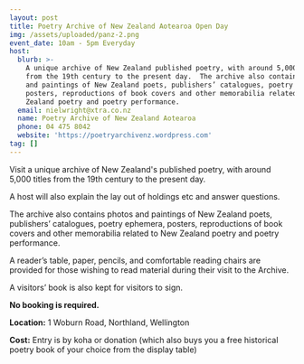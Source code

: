```yaml
---
layout: post
title: Poetry Archive of New Zealand Aotearoa Open Day
img: /assets/uploaded/panz-2.png
event_date: 10am - 5pm Everyday
host:
  blurb: >-
    A unique archive of New Zealand published poetry, with around 5,000 titles
    from the 19th century to the present day.  The archive also contains photos
    and paintings of New Zealand poets, publishers’ catalogues, poetry ephemera,
    posters, reproductions of book covers and other memorabilia related to New
    Zealand poetry and poetry performance.
  email: nielwright@xtra.co.nz
  name: Poetry Archive of New Zealand Aotearoa
  phone: 04 475 8042
  website: 'https://poetryarchivenz.wordpress.com'
tag: []
---
```

Visit a unique archive of New Zealand's published poetry, with around 5,000 titles from the 19th century to the present day.

A host will also explain the lay out of holdings etc and answer questions.

The archive also contains photos and paintings of New Zealand poets, publishers’ catalogues, poetry ephemera, posters, reproductions of book covers and other memorabilia related to New Zealand poetry and poetry performance.

A reader’s table, paper, pencils, and comfortable reading chairs are provided for those wishing to read material during their visit to the Archive.

A visitors’ book is also kept for visitors to sign.

**No booking is required.**

**Location:** 1 Woburn Road, Northland, Wellington

**Cost:** Entry is by koha or donation (which also buys you a free historical poetry book of your choice from the display table)
